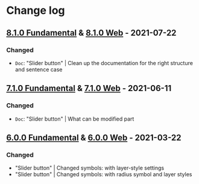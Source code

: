 # Change log

## [8.1.0 Fundamental](https://github.com/cake-hub/lidl-sketch/tree/v8.1.0) & [8.1.0 Web](https://github.com/cake-hub/lidl-web-sketch/tree/v8.1.0) - 2021-07-22

### Changed

* `Doc`: "Slider button" | Clean up the documentation for the right structure and sentence case


## [7.1.0 Fundamental](https://github.com/cake-hub/lidl-sketch/tree/v7.1.0) & [7.1.0 Web](https://github.com/cake-hub/lidl-web-sketch/tree/v7.1.0) - 2021-06-11

### Changed

* `Doc`: "Slider button" | What can be modified part
  

## [6.0.0 Fundamental](https://github.com/cake-hub/lidl-sketch/tree/v6.0.0) & [6.0.0 Web](https://github.com/cake-hub/lidl-web-sketch/tree/v6.0.0) - 2021-03-22

### Changed

* "Slider button" | Changed symbols: with layer-style settings
* "Slider button" | Changed symbols: with radius symbol and layer styles
